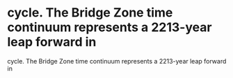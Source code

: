 # cycle. The Bridge  Zone time continuum represents a 2213-year  leap  forward in

cycle. The Bridge  Zone time continuum represents a 2213-year  leap  forward in